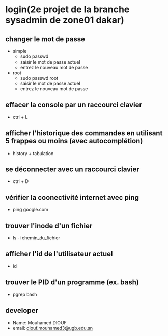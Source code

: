 # login(2e projet de la branche sysadmin de zone01 dakar)
## changer le mot de passe
- simple
    - sudo passwd
    - saisir le mot de passe actuel
    - entrez  le nouveau mot de passe
- root
    - sudo passwd root
    - saisir le mot de passe actuel
    - entrez le nouveau mot de passe

## effacer la console par un raccourci clavier
- ctrl + L

## afficher l'historique des commandes en utilisant 5 frappes ou moins (avec autocomplétion)
- history + tabulation

## se déconnecter avec un raccourci clavier
- ctrl + D

## vérifier la coonectivité internet avec ping
- ping google.com

## trouver l'inode d'un fichier
- ls -i chemin_du_fichier

## afficher l'id de l'utilisateur actuel
- id

## trouver le PID d'un programme (ex. bash)
- pgrep bash

## developer
- Name: Mouhamed DIOUF
- email: diouf.mouhamed3@ugb.edu.sn